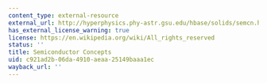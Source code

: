 ```yaml
---
content_type: external-resource
external_url: http://hyperphysics.phy-astr.gsu.edu/hbase/solids/semcn.html
has_external_license_warning: true
license: https://en.wikipedia.org/wiki/All_rights_reserved
status: ''
title: Semiconductor Concepts
uid: c921ad2b-06da-4910-aeaa-25149baaa1ec
wayback_url: ''
---
```

